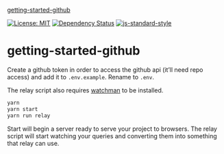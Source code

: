 
[getting-started-github](https://matt.styles.github.io/getting-started-github)

[![License: MIT](https://img.shields.io/badge/License-MIT-yellow.svg)](https://opensource.org/licenses/MIT)
[![Dependency Status](https://david-dm.org/matt.styles/getting-started-github.svg)](https://david-dm.org/matt.styles/getting-started-github)
[![js-standard-style](https://img.shields.io/badge/code%20style-standard-brightgreen.svg)](http://standardjs.com/)

# getting-started-github

Create a github token in order to access the github api (it’ll need repo access) and add it to `.env.example`. Rename to `.env`.

The relay script also requires [watchman](https://facebook.github.io/watchman/docs/install.html) to be installed.

```sh
yarn
yarn start
yarn run relay
```

Start will begin a server ready to serve your project to browsers. The relay script will start watching your queries and converting them into something that relay can use.
